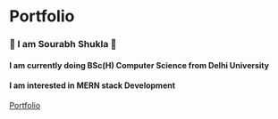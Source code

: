 # Portfolio
### 👋 I am **Sourabh Shukla** 👋<br>
#### I am currently doing **BSc(H) Computer Science** from Delhi University <br>
#### I am interested in **MERN** stack Development
[Portfolio](https://anonymous372.github.io/port-folio/)
